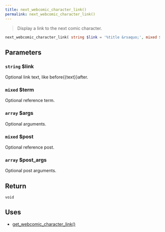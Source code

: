 ```yaml
---
title: next_webcomic_character_link()
permalink: next_webcomic_character_link()
---
```


> Display a link to the next comic character.

```php
next_webcomic_character_link( string $link = '%title &rsaquo;', mixed $term = null, array $args = [], mixed $post = null, array $post_args = [] ) : void
```

## Parameters

### `string` $link
Optional link text, like before{{text}}after.

### `mixed` $term
Optional reference term.

### `array` $args
Optional arguments.

### `mixed` $post
Optional reference post.

### `array` $post_args
Optional post arguments.

## Return

`void`

## Uses
- [get_webcomic_character_link()](get_webcomic_character_link())
